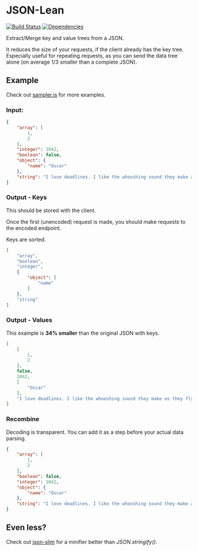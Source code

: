 # JSON-Lean

[![Build Status](https://travis-ci.org/arminrosu/json-lean.svg?branch=master)](https://travis-ci.org/arminrosu/json-lean)
[![Dependencies](https://david-dm.org/arminrosu/json-lean.svg)](https://david-dm.org/arminrosu/json-lean)

Extract/Merge key and value trees from a JSON.

It reduces the size of your requests, if the client already has the key tree. Especially useful for repeating requests, as you can send the data tree alone (on average 1/3 smaller than a complete JSON).

## Example

Check out [sampler.js](./sampler.js) for more examples.

### Input:

```json
{
	"array": [
		1,
		2
	],
	"integer": 1042,
	"boolean": false,
	"object": {
		"name": "Oscar"
	},
	"string": "I love deadlines. I like the whooshing sound they make as they fly by."
}
```

### Output - Keys

This should be stored with the client.

Once the first (unencoded) request is made, you should make requests to the encoded endpoint.

Keys are sorted.

```json
[
	"array",
	"boolean",
	"integer",
	{
		"object": [
			"name"
		]
	},
	"string"
]
```

### Output - Values

This example is **34% smaller** than the original JSON with keys.

```json
[
	[
		1,
		2
	],
	false,
	1042,
	[
		"Oscar"
	],
	"I love deadlines. I like the whooshing sound they make as they fly by."
]
```

### Recombine

Decoding is transparent. You can add it as a step before your actual data parsing.

```json
{
	"array": [
		1,
		2
	],
	"boolean": false,
	"integer": 1042,
	"object": {
		"name": "Oscar"
	},
	"string": "I love deadlines. I like the whooshing sound they make as they fly by."
}
```

## Even less?

Check out [json-slim](https://github.com/arminrosu/json-slim) for a minifier better than _JSON.stringify()_.
